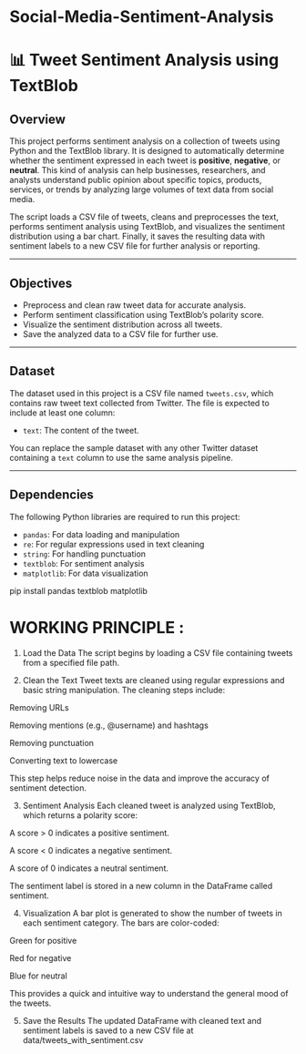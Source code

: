 # Social-Media-Sentiment-Analysis

# 📊 Tweet Sentiment Analysis using TextBlob

## Overview

This project performs sentiment analysis on a collection of tweets using Python and the TextBlob library. It is designed to automatically determine whether the sentiment expressed in each tweet is **positive**, **negative**, or **neutral**. This kind of analysis can help businesses, researchers, and analysts understand public opinion about specific topics, products, services, or trends by analyzing large volumes of text data from social media.

The script loads a CSV file of tweets, cleans and preprocesses the text, performs sentiment analysis using TextBlob, and visualizes the sentiment distribution using a bar chart. Finally, it saves the resulting data with sentiment labels to a new CSV file for further analysis or reporting.

---

## Objectives

- Preprocess and clean raw tweet data for accurate analysis.
- Perform sentiment classification using TextBlob’s polarity score.
- Visualize the sentiment distribution across all tweets.
- Save the analyzed data to a CSV file for further use.

---

## Dataset

The dataset used in this project is a CSV file named `tweets.csv`, which contains raw tweet text collected from Twitter. The file is expected to include at least one column:
- `text`: The content of the tweet.

You can replace the sample dataset with any other Twitter dataset containing a `text` column to use the same analysis pipeline.

---

## Dependencies

The following Python libraries are required to run this project:

- `pandas`: For data loading and manipulation
- `re`: For regular expressions used in text cleaning
- `string`: For handling punctuation
- `textblob`: For sentiment analysis
- `matplotlib`: For data visualization

pip install pandas textblob matplotlib

# WORKING PRINCIPLE :
1. Load the Data
The script begins by loading a CSV file containing tweets from a specified file path.

2. Clean the Text
Tweet texts are cleaned using regular expressions and basic string manipulation. The cleaning steps include:

Removing URLs

Removing mentions (e.g., @username) and hashtags

Removing punctuation

Converting text to lowercase

This step helps reduce noise in the data and improve the accuracy of sentiment detection.

3. Sentiment Analysis
Each cleaned tweet is analyzed using TextBlob, which returns a polarity score:

A score > 0 indicates a positive sentiment.

A score < 0 indicates a negative sentiment.

A score of 0 indicates a neutral sentiment.

The sentiment label is stored in a new column in the DataFrame called sentiment.

4. Visualization
A bar plot is generated to show the number of tweets in each sentiment category. The bars are color-coded:

Green for positive

Red for negative

Blue for neutral

This provides a quick and intuitive way to understand the general mood of the tweets.

5. Save the Results
The updated DataFrame with cleaned text and sentiment labels is saved to a new CSV file at data/tweets_with_sentiment.csv
